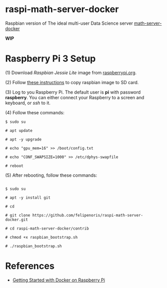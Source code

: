 # raspi-math-server-docker
Raspbian version of The ideal multi-user Data Science server [math-server-docker](github.com/felipenoris/math-server-docker)

**WIP**

# Raspberry Pi 3 Setup

(1) Download *Raspbian Jessie Lite* image from [raspberrypi.org](https://www.raspberrypi.org/downloads/raspbian/).

(2) Follow [these instructions](https://www.raspberrypi.org/documentation/installation/installing-images/) to copy raspbian image to SD card.

(3) Log to you Raspberry Pi. The default user is **pi** with password **raspberry**. You can either connect your Raspberry to a screen and keyboard, or *ssh* to it.

(4) Follow these commands:

```
$ sudo su

# apt update

# apt -y upgrade

# echo "gpu_mem=16" >> /boot/config.txt

# echo "CONF_SWAPSIZE=1000" >> /etc/dphys-swapfile

# reboot
```

(5) After rebooting, follow these commands:

```

$ sudo su

# apt -y install git

# cd

# git clone https://github.com/felipenoris/raspi-math-server-docker.git

# cd raspi-math-server-docker/contrib

# chmod +x raspbian_bootstrap.sh

# ./raspbian_bootstrap.sh

```

# References

* [Getting Started with Docker on Raspberry Pi](http://blog.alexellis.io/getting-started-with-docker-on-raspberry-pi/)
